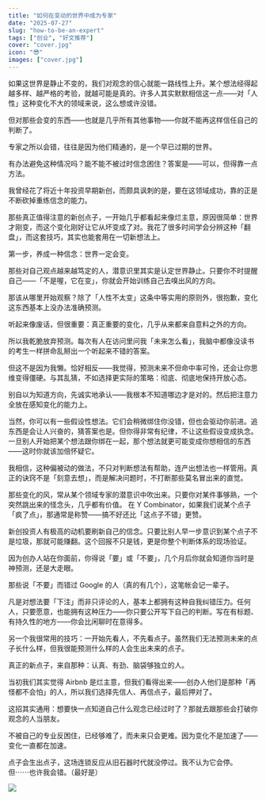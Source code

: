 ```yaml
---
title: "如何在变动的世界中成为专家"
date: "2025-07-27"
slug: "how-to-be-an-expert"
tags: ["创业", "好文推荐"]
cover: "cover.jpg"
icon: "😎"
images: ["cover.jpg"]
---
```

如果这世界是静止不变的，我们对观念的信心就能一路线性上升。某个想法经得起越多样、越严格的考验，就越可能是真的。许多人其实默默相信这一点——对「人性」这种变化不大的领域来说，这么想或许没错。



但对那些会变的东西——也就是几乎所有其他事物——你就不能再这样信任自己的判断了。



专家之所以会错，往往是因为他们精通的，是一个早已过期的世界。



有办法避免这种情况吗？能不能不被过时信念困住？答案是——可以，但得靠一点方法。



我曾经花了将近十年投资早期新创，而颇具讽刺的是，要在这领域成功，靠的正是不断砍掉重练信念的能力。



那些真正值得注意的新创点子，一开始几乎都看起来像烂主意，原因很简单：世界才刚变，而这个变化刚好让它从坏变成了对。我花了很多时间学会分辨这种「翻盘」，而这套技巧，其实也能套用在一切新想法上。



第一步，养成一种信念：世界一定会变。



那些对自己观点越来越笃定的人，潜意识里其实是认定世界静止。只要你不时提醒自己——「不是喔，它在变」，你就会开始训练自己去嗅出风的方向。



那该从哪里开始观察？除了「人性不太变」这条中等实用的原则外，很抱歉，变化这东西基本上没办法准确预测。



听起来像废话，但很重要：真正重要的变化，几乎从来都来自意料之外的方向。



所以我乾脆放弃预测。每次有人在访问里问我「未来怎么看」，我脑中都像没读书的考生一样拼命乱掰出一个听起来不错的答案。



但这不是因为我懒。恰好相反——我觉得，预测未来不但命中率可怜，还会让你思维变得僵硬。与其乱猜，不如选择更实际的策略：彻底、彻底地保持开放心态。



别自以为知道方向，先诚实地承认——我根本不知道哪边才是对的。然后把注意力全放在感知变化的能力上。



当然，你可以有一些假设性想法。它们会稍微绑住你没错，但也会驱动你前进。追东西是会让人兴奋的，猜答案也是。但你得非常有纪律，不让这些假设变成执念。
一旦别人开始把某个想法跟你绑在一起，那个想法就更可能变成你想相信的东西——这时你就该加倍怀疑它。



我相信，这种偏被动的做法，不只对判断想法有帮助，连产出想法也一样管用。真正的诀窍不是「刻意去想」，而是解决问题时，不打断那些莫名冒出来的直觉。



那些变化的风，常从某个领域专家的潜意识中吹出来。只要你对某件事够熟，一个突然跳出来的怪念头，几乎都有价值。
在 Y Combinator，如果我们说某个点子「疯了点」，那通常是称赞——搞不好还比「这点子不错」更赞。



新创投资人有极高的动机要刷新自己的信念。只要比别人早一步意识到某个点子不是垃圾，那就可能赚翻。这个回报不只是钱，更是你整个判断体系的现场验证。



因为创办人站在你面前，你得说「要」或「不要」，几个月后你就会知道你当时是神预测，还是大走眼。



那些说「不要」而错过 Google 的人（真的有几个），这笔帐会记一辈子。



凡是对想法要「下注」而非只评论的人，基本上都拥有这种自我纠错压力。任何人，只要愿意，也能拥有这种压力——你只要公开写下自己的判断。写在有标题、有持久性的地方——你会比闲聊时在意得多。



另一个我很常用的技巧：一开始先看人，不先看点子。虽然我们无法预测未来的点子长什么样，但我很能预测什么样的人会生出未来的点子。



真正的新点子，来自那种：认真、有劲、脑袋够独立的人。



当初我们其实觉得 Airbnb 是烂主意，但我们看得出来——创办人他们是那种「再怪都不会怕」的人，所以我们选择先信人、再信点子，最后押对了。



这招其实通用：想要快一点知道自己什么观念已经过时了？那就去跟那些会打破你观念的人当朋友。



不被自己的专业反困住，已经够难了，而未来只会更难。因为变化不是加速了——变化一直都在加速。



点子会生出点子，这场连锁反应从旧石器时代就没停过。我不认为它会停。
但⋯⋯也许我会错。（最好是）




![](https://prod-files-secure.s3.us-west-2.amazonaws.com/112d0858-5090-4d34-a606-b75eb8d65fd2/46476355-9cf3-4e99-9b7a-3531bc426380/1000202064.png?X-Amz-Algorithm=AWS4-HMAC-SHA256&X-Amz-Content-Sha256=UNSIGNED-PAYLOAD&X-Amz-Credential=ASIAZI2LB466XXWUKPQ3%2F20251101%2Fus-west-2%2Fs3%2Faws4_request&X-Amz-Date=20251101T192440Z&X-Amz-Expires=3600&X-Amz-Security-Token=IQoJb3JpZ2luX2VjEGkaCXVzLXdlc3QtMiJHMEUCIE%2Bd%2B4r2dRiyeSWgLqW%2BmZi7kyJWowN8ydDK1StZP91JAiEAwex0NxTZH1KoEwI7%2Ft7oz3A27WR2KcazmmRT%2FnxuWMwq%2FwMIMhAAGgw2Mzc0MjMxODM4MDUiDGG3rcoGMFeO84DQPSrcA%2BVPbCPcDGB0hHprUs6UjRSEg8nMSW81lkYcmyRCLOWpJH6ek2IjQ65nZWVrTyQjP6x4QYrOSsF9NMZPLN7CjKYaZrw3H1XX4NTqZrr4FhX9OpscwZ5Q79pENAhooaGrvz%2BWj3nvBdpES4xQwZeHRkLKBsp0TFsl5LtA7ZpH7XNO8sygAKIjAyRlS8jJzCxVEmqbK%2FDPgH4697IIWk2txbUQF58t0JJ1YzcahpLcKnx6ZfJfDU0WrwZ1fjYgDi1z3Fkg4s5ngZsRXTTnqpBUXBb1AFf9MF%2BvkQvmigx8XjTkYX1DBhAz%2FyrmVJLVsZJwkQrdoZm%2FifKziWtJYxvQbTJkxXND4n6WNL%2FtAbE90OLEG6WRuuk2vB0yypG31ajaYOg0XGJvzyg3JyaoGR009ulFjdU6H4kQggWc6Rzy06TfsdxMtRftO%2BpAPt%2FJl%2FPonrTNIH0Bn07BIFX0pvF7Wi4hVh5E%2BtmlXO9HisYKKheIFjiezHBygpttMbfYKi8c2L4Yt2CwAxtWYdA7%2F8z7%2FR7aykXxUEeZk%2F2LsrnNY9n0XqiBawQD%2BrxYk%2BRQBAWmw%2BfXjD6X3DXOCSGRdROmUhy5SW%2F0FZ%2FSha5vKoWrbcs%2BQxJFBK6NFlitSrbOMO34mMgGOqUBe9luyYcTBSNWsQ%2BVaeh9%2B53VXh4K1D26bjO8cteF6Mi32Ut77L73G%2Faf20hkVNXJHUJOjvySxbCkYaS0mjWAipUGPprJNYxAB00%2FXHpFsg%2B%2BIDHL%2BKPn00SpqfTyZxW1F5XaHaTHQLijPgsOvmCFs6m8D2Exrnnxkn92r4kkgxkFrPQ3yrvq8buOwgJH9dP0kca0xe7v2T01Mv2rn5uFT%2FwJvbIg&X-Amz-Signature=607a4ee61a28e6fda4533c1ad3770a8fcc3fcc99a56169c6ef68210c5e8e3d55&X-Amz-SignedHeaders=host&x-amz-checksum-mode=ENABLED&x-id=GetObject)

